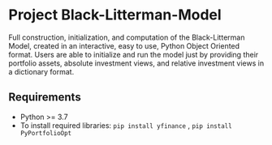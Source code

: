 # Project Black-Litterman-Model
Full construction, initialization, and computation of the Black-Litterman Model, created in an interactive, 
easy to use, Python Object Oriented format. Users are able to initialize and run the model just by providing 
their portfolio assets, absolute investment views, and relative investment views in a dictionary format.
## Requirements
- Python >= 3.7
- To install required libraries: `pip install yfinance` , `pip install PyPortfolioOpt`
